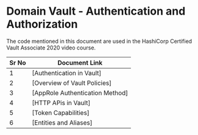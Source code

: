 # Domain  Vault - Authentication and Authorization

The code mentioned in this document are used in the HashiCorp Certified Vault Associate 2020 video course.


 
| Sr No | Document Link |
| ------ | ------ |
| 1 | [Authentication in Vault] |
| 2 | [Overview of Vault Policies] |
| 3 | [AppRole Authentication Method] |
| 4 | [HTTP APis in Vault] |
| 5 | [Token Capabilities] |
| 6 | [Entities and Aliases] |

 
